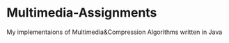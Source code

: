 # Multimedia-Assignments
My implementaions of Multimedia&amp;Compression Algorithms written in Java
